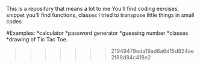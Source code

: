 This is a repository that means a lot to me
You'll find coding eercises, snippet 
you'll find functions, classes 
I tried to transpose little things in small codes

#Examples:
*calculator
*password generator
*guessing number
*classes
*drawing of Tic Tac Toe. 
>>>>>>> 21949479eda19ad6a6d15d824ae2f88d84c418e2

